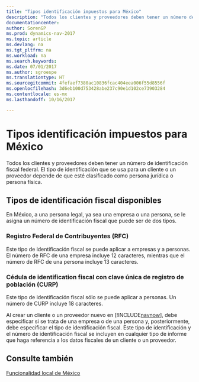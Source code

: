 ```yaml
---
title: "Tipos identificación impuestos para México"
description: "Todos los clientes y proveedores deben tener un número de identificación fiscal federal. El tipo de identificación que se usa para un cliente o un proveedor depende de que esté clasificado como persona jurídica o persona física."
documentationcenter: 
author: SorenGP
ms.prod: dynamics-nav-2017
ms.topic: article
ms.devlang: na
ms.tgt_pltfrm: na
ms.workload: na
ms.search.keywords: 
ms.date: 07/01/2017
ms.author: sgroespe
ms.translationtype: HT
ms.sourcegitcommit: 4fefaef7380ac10836fcac404eea006f55d8556f
ms.openlocfilehash: 3d6eb100d753428abe237c90e1d102ce73903284
ms.contentlocale: es-mx
ms.lasthandoff: 10/16/2017

---
```

# <a name="tax-identification-types-for-mexico"></a>Tipos identificación impuestos para México
Todos los clientes y proveedores deben tener un número de identificación fiscal federal. El tipo de identificación que se usa para un cliente o un proveedor depende de que esté clasificado como persona jurídica o persona física.  

## <a name="available-tax-identification-types"></a>Tipos de identificación fiscal disponibles  
En México, a una persona legal, ya sea una empresa o una persona, se le asigna un número de identificación fiscal que puede ser de dos tipos.  

### <a name="registro-federal-de-contribuyentes-rfc"></a>Registro Federal de Contribuyentes (RFC)  

Este tipo de identificación fiscal se puede aplicar a empresas y a personas. El número de RFC de una empresa incluye 12 caracteres, mientras que el número de RFC de una persona incluye 13 caracteres.  

### <a name="cdula-de-identification-fiscal-con-clave-nica-de-registro-de-poblacin-curp"></a>Cédula de identification fiscal con clave única de registro de población (CURP)  
Este tipo de identificación fiscal sólo se puede aplicar a personas. Un número de CURP incluye 18 caracteres.  

Al crear un cliente o un proveedor nuevo en [!INCLUDE[navnow](../../includes/navnow_md.md)], debe especificar si se trata de una empresa o de una persona y, posteriormente, debe especificar el tipo de identificación fiscal. Este tipo de identificación y el número de identificación fiscal se incluyen en cualquier tipo de informe que haga referencia a los datos fiscales de un cliente o un proveedor.  

## <a name="see-also"></a>Consulte también  
 [Funcionalidad local de México](mexico-local-functionality.md)

